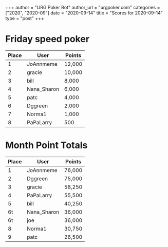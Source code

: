 +++
author = "URG Poker Bot"
author_url = "urgpoker.com"
categories = ["2020", "2020-09"]
date = "2020-09-14"
title = "Scores for 2020-09-14"
type = "post"
+++
# Friday speed poker

| Place | User | Points |
|-------|------|--------|
| 1 | JoAnnmeme | 12,000 |
| 2 | gracie | 10,000 |
| 3 | bill | 8,000 |
| 4 | Nana_Sharon | 6,000 |
| 5 | patc | 4,000 |
| 6 | Dggreen | 2,000 |
| 7 | Norma1 | 1,000 |
| 8 | PaPaLarry | 500 |

# Month Point Totals

| Place | User | Points |
|-------|------|--------|
| 1 | JoAnnmeme | 76,000 |
| 2 | Dggreen | 75,000 |
| 3 | gracie | 58,250 |
| 4 | PaPaLarry | 55,500 |
| 5 | bill | 40,250 |
| 6t | Nana_Sharon | 36,000 |
| 6t | joe | 36,000 |
| 8 | Norma1 | 30,750 |
| 9 | patc | 26,500 |
